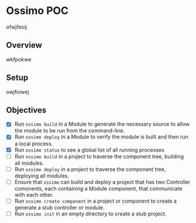 # Ossimo POC
ofwjfeoij

## Overview
wkfpokwe

## Setup
owjfoiwej

## Objectives
 - [x] Run `ossimo build` in a Module to generate the necessary source to allow the module to be run from the command-line.
 - [x] Run `ossimo deploy` in a Module to verify the module is built and then run a local process.
 - [x] Run `ossimo status` to see a global list of all running processes
 - [ ] Run `ossimo build` in a project to traverse the component tree, building all modules.
 - [ ] Run `ossimo deploy` in a project to traverse the component tree, deploying all modules.
 - [ ] Ensure that `ossimo` can build and deploy a project that has two Controller comonents, each containing a Module component, that communicate with each other.
 - [ ] Run `ossimo create component` in a project or component to create a generate a stub controller or module.
 - [ ] Run `ossimo init` in an empty directory to create a stub project.